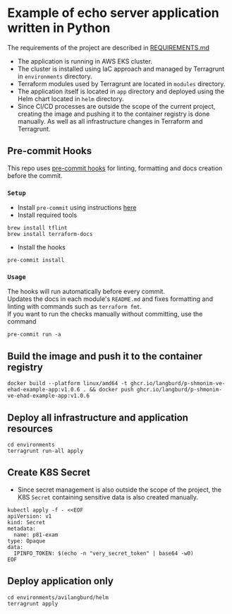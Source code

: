 # Example of echo server application written in Python

The requirements of the project are described in [REQUIREMENTS.md](REQUIREMENTS.md)

- The application is running in AWS EKS cluster.  
- The cluster is installed using IaC approach and managed by Terragrunt in `environments` directory.  
- Terraform modules used by Terragrunt are located in `modules` directory.  
- The application itself is located in `app` directory and deployed using the Helm chart located in `helm` directory.  
- Since CI/CD processes are outside the scope of the current project, creating the image and pushing it to the container registry is done manually.
  As well as all infrastructure changes in Terraform and Terragrunt.

## Pre-commit Hooks

This repo uses [pre-commit hooks](https://pre-commit.com/) for linting, formatting and docs creation before the commit.

### `Setup`

- Install `pre-commit` using instructions [here](https://pre-commit.com/#installation)
- Install required tools

```shell
brew install tflint
brew install terraform-docs
```

- Install the hooks

```shell
pre-commit install
```

### `Usage`

The hooks will run automatically before every commit.  
Updates the docs in each module's `README.md` and fixes formatting and linting with commands such as `terraform fmt`.  
If you want to run the checks manually without committing, use the command

```shell
pre-commit run -a
```

## Build the image and push it to the container registry

```shell
docker build --platform linux/amd64 -t ghcr.io/langburd/p-shmonim-ve-ehad-example-app:v1.0.6 . && docker push ghcr.io/langburd/p-shmonim-ve-ehad-example-app:v1.0.6
```

## Deploy all infrastructure and application resources

```shell
cd environments
terragrunt run-all apply
```

## Create K8S Secret

- Since secret management is also outside the scope of the project, the K8S `Secret` containing sensitive data is also created manually.

```shell
kubectl apply -f - <<EOF
apiVersion: v1
kind: Secret
metadata:
  name: p81-exam
type: Opaque
data:
  IPINFO_TOKEN: $(echo -n "very_secret_token" | base64 -w0)
EOF
```

## Deploy application only

```shell
cd environments/avilangburd/helm
terragrunt apply
```
